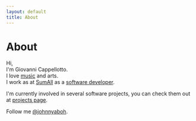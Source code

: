 ```yaml
---
layout: default
title: About
---
```


[music]: /music.html "Music"
[projects]: /projects.html "Projects"
[twitter]: http://twitter.com/johnnyaboh
[github]: http://github.com/potomak
[sumall]: http://sumall.com

# About

Hi,<br />
I'm Giovanni Cappellotto.<br />
I love [music][music] and arts.<br />
I work as at [SumAll][sumall] as a [software developer][github].

I'm currently involved in several software projects, you can check them out at [projects page][projects].

Follow me [@johnnyaboh][twitter].
